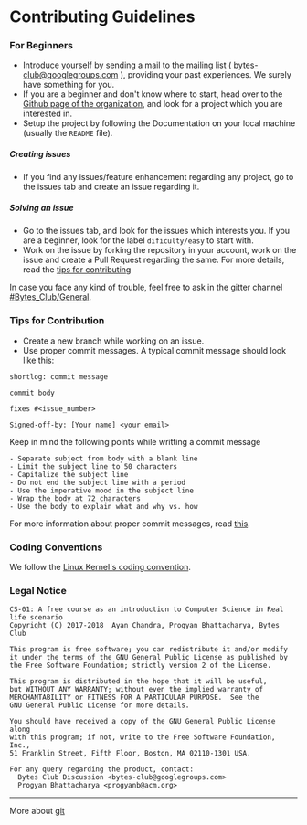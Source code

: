 # Contributing Guidelines

### For Beginners

* Introduce yourself by sending a mail to the mailing list ( [bytes-club@googlegroups.com](mailto:bytes-club@googlegroups.com) ), providing your past experiences. We surely have something for you.
* If you are a beginner and don't know where to start, head over to the [Github page of the organization](https://github.com/BytesClub), and look for a project which you are interested in.
* Setup the project by following the Documentation on your local machine (usually the `README` file).

##### Creating issues
* If you find any issues/feature enhancement regarding any project, go to the issues tab and create an issue regarding it.

##### Solving an issue
* Go to the issues tab, and look for the issues which interests you. If you are a beginner, look for the label `dificulty/easy` to start with.
* Work on the issue by forking the repository in your account, work on the issue and create a Pull Request regarding the same. For more details, read the [tips for contributing](#tips-for-contribution)

In case you face any kind of trouble, feel free to ask in the gitter channel [#Bytes_Club/General](https://gitter.im/Bytes_Club/General).

### Tips for Contribution

* Create a new branch while working on an issue.
* Use proper commit messages. A typical commit message should look like this:

```
shortlog: commit message

commit body

fixes #<issue_number>

Signed-off-by: [Your name] <your email>
```

Keep in mind the following points while writting a commit message

    - Separate subject from body with a blank line
    - Limit the subject line to 50 characters
    - Capitalize the subject line
    - Do not end the subject line with a period
    - Use the imperative mood in the subject line
    - Wrap the body at 72 characters
    - Use the body to explain what and why vs. how

For more information about proper commit messages, read [this](https://chris.beams.io/posts/git-commit/).

### Coding Conventions

We follow the [Linux Kernel's coding convention](https://bytesclub.github.io/docs/coding_style.pdf).

### Legal Notice

    CS-01: A free course as an introduction to Computer Science in Real life scenario
    Copyright (C) 2017-2018  Ayan Chandra, Progyan Bhattacharya, Bytes Club

    This program is free software; you can redistribute it and/or modify
    it under the terms of the GNU General Public License as published by
    the Free Software Foundation; strictly version 2 of the License.

    This program is distributed in the hope that it will be useful,
    but WITHOUT ANY WARRANTY; without even the implied warranty of
    MERCHANTABILITY or FITNESS FOR A PARTICULAR PURPOSE.  See the
    GNU General Public License for more details.

    You should have received a copy of the GNU General Public License along
    with this program; if not, write to the Free Software Foundation, Inc.,
    51 Franklin Street, Fifth Floor, Boston, MA 02110-1301 USA.

    For any query regarding the product, contact:
      Bytes Club Discussion <bytes-club@googlegroups.com>
      Progyan Bhattacharya <progyanb@acm.org>

-----

More about [git](https://bytesclub.github.io/docs/git.pptx)
